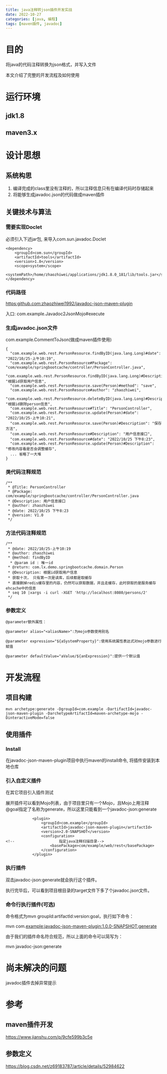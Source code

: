 ```yaml
---
title: java注释转json插件开发实战
date: 2022-10-27
categories: [java, 编程]
tags: [maven插件, javadoc]
---
```


# 目的

将java的代码注释转换为json格式，并写入文件

本文介绍了完整的开发流程及如何使用

# 运行环境

## jdk1.8

## maven3.x

# 设计思想

## 系统构思

1.  编译完成的class里没有注释的，所以注释信息只有在编译代码时存储起来
2.  将能够生成javadoc.json的代码做成maven插件

## 关键技术与算法

### 需要实现Doclet

必须引入下述jar包, 来导入com.sun.javadoc.Doclet

``` example
<dependency>
    <groupId>com.sun</groupId>
    <artifactId>tools</artifactId>
    <version>1.8</version>
    <scope>system</scope>
    <systemPath>/home/zhaozhiwei/applications/jdk1.8.0_181/lib/tools.jar</systemPath>
</dependency>

```

### 代码路径

<https:github.com:zhaozhiwei1992/javadoc-json-maven-plugin>

入口: com.example.Javadoc2JsonMojo#execute

### 生成javadoc.json文件

com.example.CommentToJson(做成maven插件使用)

```
{
  "com.example.web.rest.PersonResource.findByID(java.lang.Long)#date": "2022/10/25-上午10:19",
  "com.example.web.rest.PersonResource#Package": "com/example/springbootcache/controller/PersonController.java",
  "com.example.web.rest.PersonResource.findByID(java.lang.Long)#Description": "根据id获取用户信息",
  "com.example.web.rest.PersonResource.save(Person)#method": "save",
  "com.example.web.rest.PersonResource#author": "zhaozhiwei",
  "com.example.web.rest.PersonResource.deleteByID(java.lang.Long)#Description": "根据id删除person信息",
  "com.example.web.rest.PersonResource#Title": "PersonController",
  "com.example.web.rest.PersonResource.update(Person)#date": "2022/10/25-上午10:21",
  "com.example.web.rest.PersonResource.save(Person)#Description": "保存方法",
  "com.example.web.rest.PersonResource#Description": "用户信息接口",
  "com.example.web.rest.PersonResource#date": "2022/10/25 下午8:23",
  "com.example.web.rest.PersonResource.update(Person)#Description": "修改内容看是否会调整缓存",
  ... 省略了一大堆
}

```

### 类代码注释规范

``` example
/**
 * @Title: PersonController
 * @Package: com/example/springbootcache/controller/PersonController.java
 * @Description: 用户信息接口
 * @author: zhaozhiwei
 * @date: 2022/10/25 下午8:23
 * @version: V1.0
 */

```

### 方法代码注释规范

``` example
/**
 * @date: 2022/10/25-上午10:19
 * @author: zhaozhiwei
 * @method: findByID
  * @param id : 唯一id
 * @return: com.lx.demo.springbootcache.domain.Person
 * @Description: 根据id获取用户信息
 * 获取十次， 只有第一次是读库，后续都是取缓存
 * 直接删掉redis缓存里的内容，仍然可以获取数据，并且走缓存，此时获取的是服务缓存ehcache中的信息
 * seq 10 |xargs -i curl -XGET 'http://localhost:8080/persons/2'
 */

```

### 参数定义

``` example
@parameter额外属性：

@parameter alias="<aliasName>":为mojo参数使用别名

@parameter expression="${aSystemProperty}":使用系统属性表达式对mojo参数进行赋值

@parameter defaultValue="aValue/${anExpression}":提供一个默认值
```

# 开发流程

## 项目构建

``` example
mvn archetype:generate -DgroupId=com.example -DartifactId=javadoc-json-maven-plugin -DarchetypeArtifactId=maven-archetype-mojo -DinteractiveMode=false
```

## 使用插件

### Install

在javadoc-json-maven-plugin项目中执行maven的install命令,
将插件安装到本地仓库

### 引入自定义插件

在其它项目引入插件测试

展开插件可以看到Mojo列表，由于项目里只有一个Mojo，且Mojo上用注释@goal指定了名称为generate，所以这里只能看到一个javadoc-json:generate

``` example
            <plugin>
                <groupId>com.example</groupId>
                <artifactId>javadoc-json-maven-plugin</artifactId>
                <version>2.0-SNAPSHOT</version>
                <configuration>
<!--                    指定java注释扫描目录-->
                    <basePackage>com/example/web/rest</basePackage>
                </configuration>
            </plugin>

```

### 执行插件

双击javadoc-json:generate就会执行这个插件。

执行完毕后，可以看到项目根目录的target文件下多了个javadoc.json文件。

### 命令行执行插件(可选)

命令格式为mvn groupId:artifactId:version:goal，执行如下命令：

mvn com.<example:javadoc-json-maven-plugin:1.0.0-SNAPSHOT:generate>

由于我们的插件命名符合规范，所以上面的命令可以简写为：

mvn javadoc-json:generate

# 尚未解决的问题

javadoc插件去掉异常提示

# 参考

## maven插件开发

<https://www.jianshu.com/p/9cfe599b3c5e>

## 参数定义

<https://blog.csdn.net/z69183787/article/details/52984622>
